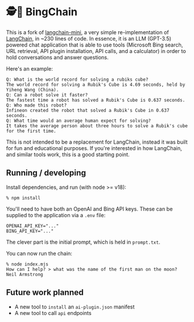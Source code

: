 # 🕵️🔗 BingChain 

This is a fork of [langchain-mini](https://github.com/ColinEberhardt/langchain-mini), a very simple re-implementation of [LangChain](https://github.com/hwchase17/langchain), in ~230 lines of code. In essence, it is an LLM (GPT-3.5) powered chat application that is able to use tools (Microsoft Bing search, URL retrieval, API plugin installation, API calls, and a calculator) in order to hold conversations and answer questions.

Here's an example:

~~~
Q: What is the world record for solving a rubiks cube?
The world record for solving a Rubik's Cube is 4.69 seconds, held by Yiheng Wang (China).
Q: Can a robot solve it faster?
The fastest time a robot has solved a Rubik's Cube is 0.637 seconds.
Q: Who made this robot?
Infineon created the robot that solved a Rubik's Cube in 0.637 seconds.
Q: What time would an average human expect for solving?
It takes the average person about three hours to solve a Rubik's cube for the first time.
~~~

This is not intended to be a replacement for LangChain, instead it was built for fun and educational purposes. If you're interested in how LangChain, and similar tools work, this is a good starting point.

## Running / developing

Install dependencies, and run (with node >= v18):

~~~
% npm install
~~~

You'll need to have both an OpenAI and Bing API keys. These can be supplied to the application via a `.env` file:

~~~
OPENAI_API_KEY="..."
BING_API_KEY="..."
~~~

The clever part is the initial prompt, which is held in `prompt.txt`.

You can now run the chain:

~~~
% node index.mjs
How can I help? > what was the name of the first man on the moon?
Neil Armstrong
~~~

## Future work planned

* A new tool to `install` an `ai-plugin.json` manifest
* A new tool to call `api` endpoints

